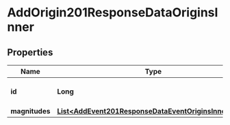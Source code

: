 

# AddOrigin201ResponseDataOriginsInner


## Properties

| Name | Type | Description | Notes |
|------------ | ------------- | ------------- | -------------|
|**id** | **Long** | Unique incremental id | bigint(20) |  [optional] |
|**magnitudes** | [**List&lt;AddEvent201ResponseDataEventOriginsInnerAllOf&gt;**](AddEvent201ResponseDataEventOriginsInnerAllOf.md) |  |  [optional] |



